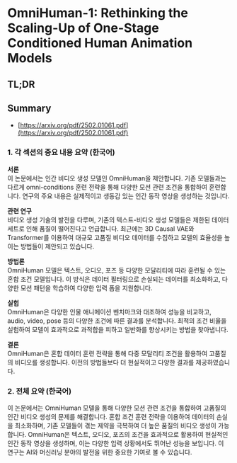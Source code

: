 # OmniHuman-1: Rethinking the Scaling-Up of One-Stage Conditioned Human Animation Models
## TL;DR
## Summary
- [https://arxiv.org/pdf/2502.01061.pdf](https://arxiv.org/pdf/2502.01061.pdf)

### 1. 각 섹션의 중요 내용 요약 (한국어)

**서론**  
이 논문에서는 인간 비디오 생성 모델인 OmniHuman을 제안합니다. 기존 모델들과는 다르게 omni-conditions 훈련 전략을 통해 다양한 모션 관련 조건을 통합하여 훈련합니다. 연구의 주요 내용은 실제적이고 생동감 있는 인간 동작 영상을 생성하는 것입니다.

**관련 연구**  
비디오 생성 기술의 발전을 다루며, 기존의 텍스트-비디오 생성 모델들은 제한된 데이터세트로 인해 품질이 떨어진다고 언급합니다. 최근에는 3D Causal VAE와 Transformer를 이용하여 대규모 고품질 비디오 데이터를 수집하고 모델의 효율성을 높이는 방법들이 제안되고 있습니다.

**방법론**  
OmniHuman 모델은 텍스트, 오디오, 포즈 등 다양한 모달리티에 따라 훈련될 수 있는 혼합 조건 모델입니다. 이 방식은 데이터 필터링으로 손실되는 데이터를 최소화하고, 다양한 모션 패턴을 학습하여 다양한 입력 폼을 지원합니다.

**실험**  
OmniHuman은 다양한 인물 애니메이션 벤치마크와 대조하여 성능을 비교하고, audio, video, pose 등의 다양한 조건에 따른 결과를 분석합니다. 최적의 조건 비율을 실험하여 모델이 효과적으로 과적합을 피하고 일반화를 향상시키는 방법을 찾아냅니다.

**결론**  
OmniHuman은 혼합 데이터 훈련 전략을 통해 다중 모달리티 조건을 활용하여 고품질의 비디오를 생성합니다. 이전의 방법들보다 더 현실적이고 다양한 결과를 제공하였습니다.

### 2. 전체 요약 (한국어)

이 논문에서는 OmniHuman 모델을 통해 다양한 모션 관련 조건을 통합하여 고품질의 인간 비디오 생성의 문제를 해결합니다. 혼합 조건 훈련 전략을 이용하여 데이터의 손실을 최소화하며, 기존 모델들이 겪는 제약을 극복하여 더 높은 품질의 비디오 생성이 가능합니다. OmniHuman은 텍스트, 오디오, 포즈의 조건을 효과적으로 활용하여 현실적인 인간 동작 영상을 생성하며, 이는 다양한 입력 상황에서도 뛰어난 성능을 보입니다. 이 연구는 AI와 머신러닝 분야의 발전을 위한 중요한 기여로 볼 수 있습니다.